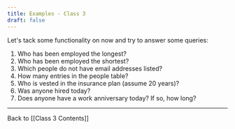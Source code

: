 ```yaml
---
title: Examples - Class 3
draft: false
---
```

Let's tack some functionality on now and try to answer some queries:

1. Who has been employed the longest?
2. Who has been employed the shortest?
3. Which people do not have email addresses listed?
4. How many entries in the people table?
5. Who is vested in the insurance plan (assume 20 years)?
6. Was anyone hired today?
7. Does anyone have a work anniversary today?  If so, how long?

---
Back to [[Class 3 Contents]]